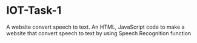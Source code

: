 # IOT-Task-1
A website convert speech to text. 
An HTML, JavaScript code to make a website that convert speech to text by using Speech Recognition function
